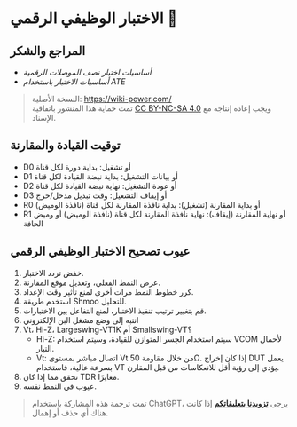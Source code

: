 # الاختبار الوظيفي الرقمي 🚧

## المراجع والشكر

- _أساسيات اختبار نصف الموصلات الرقمية_
- _أساسيات الاختبار باستخدام ATE_

> النسخة الأصلية: <https://wiki-power.com/>  
> تمت حماية هذا المنشور باتفاقية [CC BY-NC-SA 4.0](https://creativecommons.org/licenses/by/4.0/deed.en) ويجب إعادة إنتاجه مع الإسناد.

## توقيت القيادة والمقارنة

- D0 أو تشغيل: بداية دورة لكل قناة
- D1 أو بيانات التشغيل: بداية نبضة القيادة لكل قناة
- D2 أو عودة التشغيل: نهاية نبضة القيادة لكل قناة
- D3 أو إيقاف التشغيل: وقت تبديل مدخل/خرج
- R0 أو بداية المقارنة (تشغيل): بداية نافذة المقارنة لكل قناة (نافذة الوميض)
- R1 أو نهاية المقارنة (إيقاف): نهاية نافذة المقارنة لكل قناة (نافذة الوميض) أو وميض الحافة

## عيوب تصحيح الاختبار الوظيفي الرقمي

1. خفض تردد الاختبار.
2. عرض النمط الفعلي، وتعديل موقع المقارنة.
3. كرر خطوط النمط مرات أخرى لمنع تأثير وقت الإعداد.
4. استخدم طريقة Shmoo للتحليل.
5. قم بتغيير ترتيب تنفيذ الاختبار، لمنع التفاعل بين الاختبارات.
6. انتبه إلى وضع مشغل البن الإلكتروني
7. Vt، Hi-Z، Largeswing-VT1K أم Smallswing-VT؟
   - Hi-Z: سيتم استخدام الجسر المتوازن للقيادة، وسيتم استخدام VCOM لأحمال التيار.
   - Vt: اتصال مباشر بمستوى Vt من خلال مقاومة 50Ω. إذا كان إخراج DUT يعمل بسرعة عالية، فاستخدام VT يؤدي إلى رؤية أقل للانعكاسات من قبل المقارن.
8. تحقق مما إذا كان TDR معايرًا.
9. عيوب في النمط نفسه.

> تمت ترجمة هذه المشاركة باستخدام ChatGPT، يرجى [**تزويدنا بتعليقاتكم**](https://github.com/linyuxuanlin/Wiki_MkDocs/issues/new) إذا كانت هناك أي حذف أو إهمال.